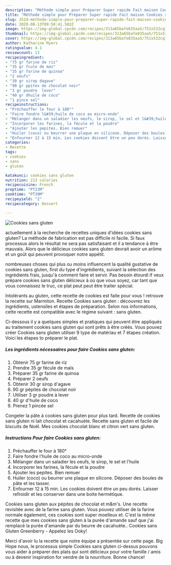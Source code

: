 ```yaml
---
description: "Méthode simple pour Préparer Super rapide Fait maison Cookies sans gluten"
title: "Méthode simple pour Préparer Super rapide Fait maison Cookies sans gluten"
slug: 3519-methode-simple-pour-preparer-super-rapide-fait-maison-cookies-sans-gluten
date: 2020-08-13T09:58:41.502Z
image: https://img-global.cpcdn.com/recipes/313a65bafe835aa5/751x532cq70/cookies-sans-gluten-photo-principale-de-la-recette.jpg
thumbnail: https://img-global.cpcdn.com/recipes/313a65bafe835aa5/751x532cq70/cookies-sans-gluten-photo-principale-de-la-recette.jpg
cover: https://img-global.cpcdn.com/recipes/313a65bafe835aa5/751x532cq70/cookies-sans-gluten-photo-principale-de-la-recette.jpg
author: Katharine Myers
ratingvalue: 4.1
reviewcount: 13
recipeingredient:
- "75 gr farine de riz"
- "35 gr fcule de mas"
- "35 gr farine de quinoa"
- "2 oeufs"
- "30 gr sirop dagave"
- "90 gr ppites de chocolat noir"
- "3 gr poudre  lever"
- "40 gr dhuile de coco"
- "1 pince sel"
recipeinstructions:
- "Préchauffer le four à 180°"
- "Faire fondre l&#39;huile de coco au micro-onde"
- "Mélanger dans un saladier les oeufs, le sirop, le sel et l&#39;huile"
- "Incorporer les farines, la fécule et la poudre"
- "Ajouter les pepites. Bien remuer"
- "Huiler (coco) ou beurrer une plaque en silicone. Déposer des boules de pâte et les tasser."
- "Enfourner 12 à 15 min. Les cookies doivent être un peu dorés. Laisser refroidir et les conserver dans une boite hermétique."
categories:
- Recette
tags:
- cookies
- sans
- gluten

katakunci: cookies sans gluten 
nutrition: 213 calories
recipecuisine: French
preptime: "PT23M"
cooktime: "PT39M"
recipeyield: "2"
recipecategory: Dessert

---
```



![Cookies sans gluten](https://img-global.cpcdn.com/recipes/313a65bafe835aa5/751x532cq70/cookies-sans-gluten-photo-principale-de-la-recette.jpg)

actuellement à la recherche de recettes uniques d'idées cookies sans gluten? La méthode de fabrication est pas difficile ni facile. Si faux processus alors le résultat ne sera pas satisfaisant et il a tendance à être mauvais. Alors que le délicieux cookies sans gluten devrait avoir un arôme et un goût qui peuvent provoquer notre appétit.

nombreuses choses qui plus ou moins influencent la qualité gustative de cookies sans gluten, first du type d'ingrédients, suivant la sélection des ingrédients frais, jusqu'à comment faire et servir. Pas besoin étourdi if veux prépare cookies sans gluten délicieux à où que vous soyez, car tant que vous connaissez le truc, ce plat peut peut être traiter spécial.

Intolérants au gluten, cette recette de cookies est faite pour vous ! retrouve la recette sur Marmiton. Recette Cookies sans gluten : découvrez les ingrédients, ustensiles et étapes de préparation. Selon nos informations, cette recette est compatible avec le régime suivant : sans gluten.


Ci-dessous il y a quelques simples et pratiques qui peuvent être appliqués au traitement cookies sans gluten qui sont prêts à être créés. Vous pouvez créer Cookies sans gluten utiliser 9 type de matériau et 7 étapes création. Voici les étapes to préparer le plat.

<!--inarticleads1-->

##### Les ingrédients nécessaires pour faire Cookies sans gluten:

1. Obtenir 75 gr farine de riz
1. Prendre 35 gr fécule de maïs
1. Préparer 35 gr farine de quinoa
1. Préparer 2 oeufs
1. Obtenir 30 gr sirop d&#39;agave
1.  90 gr pépites de chocolat noir
1. Utiliser 3 gr poudre à lever
1.  40 gr d&#39;huile de coco
1. Prenez 1 pincée sel


Congeler la pâte à cookies sans gluten pour plus tard. Recette de cookies sans gluten ni lait chocolat et cacahuète. Recette sans gluten et facile de biscuits de Noël. Mes cookies chocolat blanc et citron vert sans gluten. 

<!--inarticleads2-->

##### Instructions Pour faire Cookies sans gluten:

1. Préchauffer le four à 180°
1. Faire fondre l&#39;huile de coco au micro-onde
1. Mélanger dans un saladier les oeufs, le sirop, le sel et l&#39;huile
1. Incorporer les farines, la fécule et la poudre
1. Ajouter les pepites. Bien remuer
1. Huiler (coco) ou beurrer une plaque en silicone. Déposer des boules de pâte et les tasser.
1. Enfourner 12 à 15 min. Les cookies doivent être un peu dorés. Laisser refroidir et les conserver dans une boite hermétique.


Cookies sans gluten aux pépites de chocolat et m&amp;m&#39;s. Une recette revisitée avec de la farine sans gluten. Vous pouvez utiliser de la farine normale également, ces cookies sont super moelleux et. C&#39;est la même recette que mes cookies sans gluten à la purée d&#39;amande sauf que j&#39;ai remplacé la purée d&#39;amande par du beurre de cacahuète.. Cookies sans Gluten Greenberry - Appelez les Ooky! 


Merci d'avoir lu la recette que notre équipe a présentée sur cette page. Big Hope nous, le processus simple Cookies sans gluten ci-dessus pouvons vous aider à préparer des plats qui sont délicieux pour votre famille / amis ou à devenir inspiration for vendre de la nourriture. Bonne chance!
